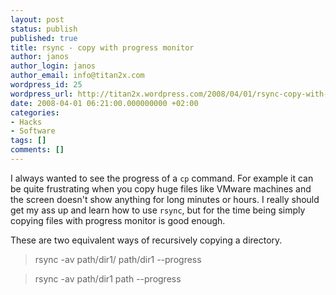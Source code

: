 ```yaml
---
layout: post
status: publish
published: true
title: rsync - copy with progress monitor
author: janos
author_login: janos
author_email: info@titan2x.com
wordpress_id: 25
wordpress_url: http://titan2x.wordpress.com/2008/04/01/rsync-copy-with-progress-monitor/
date: 2008-04-01 06:21:00.000000000 +02:00
categories:
- Hacks
- Software
tags: []
comments: []
---
```

I always wanted to see the progress of a <code>cp</code> command. For example it can be quite frustrating when you copy huge files like VMware machines and the screen doesn't show anything for long minutes or hours. I really should get my ass up and learn how to use <code>rsync</code>, but for the time being simply copying files with progress monitor is good enough.

These are two equivalent ways of recursively copying a directory.

<blockquote>rsync -av path/dir1/ path/dir1 --progress</blockquote>
<blockquote>rsync -av path/dir1 path --progress</blockquote>

